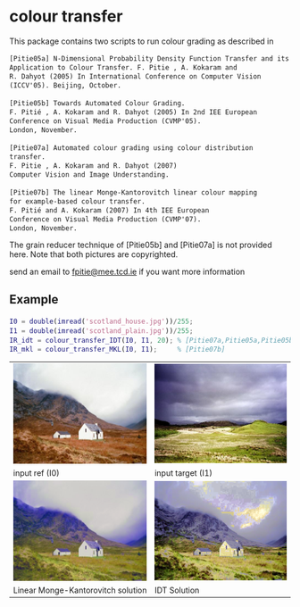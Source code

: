 # colour transfer

This package contains two scripts to run colour grading as described in

```
[Pitie05a] N-Dimensional Probability Density Function Transfer and its
Application to Colour Transfer. F. Pitie , A. Kokaram and
R. Dahyot (2005) In International Conference on Computer Vision
(ICCV'05). Beijing, October.

[Pitie05b] Towards Automated Colour Grading.
F. Pitié , A. Kokaram and R. Dahyot (2005) In 2nd IEE European
Conference on Visual Media Production (CVMP'05).
London, November.

[Pitie07a] Automated colour grading using colour distribution transfer.
F. Pitie , A. Kokaram and R. Dahyot (2007)
Computer Vision and Image Understanding.

[Pitie07b] The linear Monge-Kantorovitch linear colour mapping
for example-based colour transfer.
F. Pitié and A. Kokaram (2007) In 4th IEE European
Conference on Visual Media Production (CVMP'07).
London, November.
```

The grain reducer technique of [Pitie05b] and [Pitie07a] is not provided here.
Note that both pictures are copyrighted.

send an email to fpitie@mee.tcd.ie if you want more information

## Example

```Matlab
I0 = double(imread('scotland_house.jpg'))/255;
I1 = double(imread('scotland_plain.jpg'))/255;
IR_idt = colour_transfer_IDT(I0, I1, 20); % [Pitie07a,Pitie05a,Pitie05b]
IR_mkl = colour_transfer_MKL(I0, I1);     % [Pitie07b]
```


<table style="width:100%">
<tr>
<td><img src="scotland_house.jpg"  width="256" ></td>
<td><img src="scotland_plain.jpg"  width="256" ></td>
</tr>
<tr>
<td>input ref (I0)</td>
<td>input target (I1)</td>
</tr>
<tr>
<td><img src="result_MKL.png"  width="256" ></td>
<td><img src="result_IDT.png"  width="256" ></td>
</tr>
<tr>
<td>Linear Monge-Kantorovitch solution</td>
<td>IDT Solution</td>
</tr>
</table>

